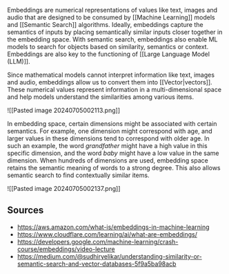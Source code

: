 Embeddings are numerical representations of values like text, images and audio that are designed to be consumed by [[Machine Learning]] models and [[Semantic Search]] algorithms. Ideally, embeddings capture the semantics of inputs by placing semantically similar inputs closer together in the embedding space. With semantic search, embeddings also enable ML models to search for objects based on similarity, semantics or context. Embeddings are also key to the functioning of [[Large Language Model (LLM)]].

Since mathematical models cannot interpret information like text, images and audio, embeddings allow us to convert them into [[Vector|vectors]]. These numerical values represent information in a multi-dimensional space and help models understand the similarities among various items.

![[Pasted image 20240705002113.png]]

In embedding space, certain dimensions might be associated with certain semantics. For example, one dimension might correspond with age, and larger values in these dimensions tend to correspond with older age. In such an example, the word *grandfather* might have a high value in this specific dimension, and the word *baby* might have a low value in the same dimension. When hundreds of dimensions are used, embedding space retains the semantic meaning of words to a strong degree. This also allows semantic search to find contextually similar items.

![[Pasted image 20240705002137.png]]

## Sources
- https://aws.amazon.com/what-is/embeddings-in-machine-learning
- https://www.cloudflare.com/learning/ai/what-are-embeddings/
- https://developers.google.com/machine-learning/crash-course/embeddings/video-lecture
- https://medium.com/@sudhiryelikar/understanding-similarity-or-semantic-search-and-vector-databases-5f9a5ba98acb